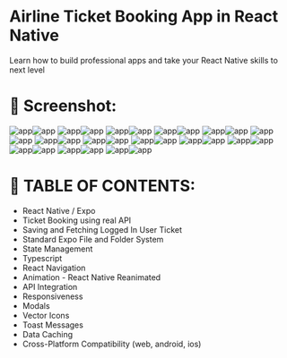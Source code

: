 # Airline Ticket Booking App in React Native

Learn how to build professional apps and take your React Native skills to next level

# 📸 Screenshot:

![app](/001.png)![app](/01.png)
![app](/01.png)![app](/001.png)
![app](/0.png)![app](/0.png)
![app](/00png)![app](/1.png)
![app](/1.png)![app](/02.png)
![app](/2.png)![app](/3.png)
![app](/02.png)![app](/03.png)
![app](/03.png)![app](/01.png)
![app](/4.png)![app](/4.png)
![app](/5.png)![app](/5.png)
![app](/6.png)![app](/6.png)
![app](/7.png)![app](/7.png)
![app](/8.png)![app](/8.png)
![app](/9.png)![app](/9.png)

# 📝 TABLE OF CONTENTS:

- React Native / Expo
- Ticket Booking using real API
- Saving and Fetching Logged In User Ticket
- Standard Expo File and Folder System
- State Management
- Typescript
- React Navigation
- Animation - React Native Reanimated
- API Integration
- Responsiveness
- Modals
- Vector Icons
- Toast Messages
- Data Caching
- Cross-Platform Compatibility (web, android, ios)
